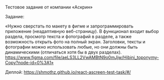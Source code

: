 Тестовое задание от компании «Aскрин»

Задание:

«Нужно сверстать по макету в фигме и запрограммировать приложение (неадаптивную веб-страницу).
В функционал входит выбор раздела, просмотр текста и фотографий в разделе, а также возможность открыть фото на полный экран.
Заголовки, тексты и фотографии можно использовать любые, но они должны быть динамическими (отличаться хотя бы в двух разделах).
https://www.figma.com/file/aeLS3LL2VwAMBtN9o0mJjw/Hibini_toponymy-Copy?node-id=0%3A1»

Деплой: https://shmothz.github.io/react-ascreen-test-task/#/
